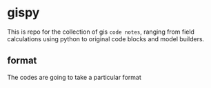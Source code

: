 # gispy

This is repo for the collection of gis `code notes`, ranging from field calculations using python to original code blocks and model builders.

## format
The codes are going to take a particular format